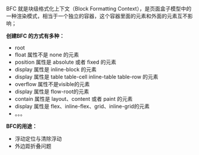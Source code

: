 BFC 就是块级格式化上下文（Block Formatting Context），是页面盒子模型中的一种渲染模式，相当于一个独立的容器，这个容器里面的元素和外面的元素互不影响；

**创建BFC 的方式有多种：**
- root <html>
- float 属性不是 none 的元素
- position 属性是 absolute 或者 fixed 的元素
- display 属性是 inline-block 的元素
- display 属性是 table table-cell inline-table table-row 的元素
- overflow 属性不是visible的元素
- display 属性是 flow-root的元素
- contain 属性是 layout、content 或者 paint 的元素
- display 属性是 flex、inline-flex、grid、inline-grid的元素
- 。。。

**BFC的用途：**
- 浮动定位与清除浮动
- 外边距折叠问题

